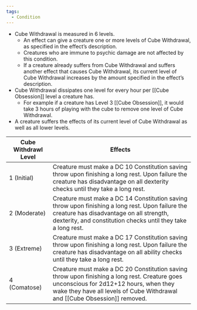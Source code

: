 ```yaml
---
tags:
  - Condition
---
```

- Cube Withdrawal is measured in 6 levels.
	- An effect can give a creature one or more levels of Cube Withdrawal, as specified in the effect’s description. 
	- Creatures who are immune to psychic damage are not affected by this condition.
	- If a creature already suffers from Cube Withdrawal and suffers another effect that causes Cube Withdrawal, its current level of Cube Withdrawal increases by the amount specified in the effect’s description.
- Cube Withdrawal dissipates one level for every hour per [[Cube Obsession]] level a creature has. 
	- For example if a creature has Level 3 [[Cube Obsession]], it would take 3 hours of playing with the cube to remove one level of Cube Withdrawal.
- A creature suffers the effects of its current level of Cube Withdrawal as well as all lower levels.

| Cube Withdrawl Level | Effects                                                                                                                                                                                                              |
| -------------------- | -------------------------------------------------------------------------------------------------------------------------------------------------------------------------------------------------------------------- |
| 1 (Initial)          | Creature must make a DC 10 Constitution saving throw upon finishing a long rest. Upon failure the creature has disadvantage on all dexterity checks until they take a long rest.                                     |
| 2 (Moderate)         | Creature must make a DC 14 Constitution saving throw upon finishing a long rest. Upon failure the creature has disadvantage on all strength, dexterity, and constitution checks until they take a long rest.         |
| 3 (Extreme)          | Creature must make a DC 17 Constitution saving throw upon finishing a long rest. Upon failure the creature has disadvantage on all ability checks until they take a long rest.                                       |
| 4 (Comatose)         | Creature must make a DC 20 Constitution saving throw upon finishing a long rest. Creature goes unconscious for 2d12+12 hours, when they wake they have all levels of Cube Withdrawal and [[Cube Obsession]] removed. |
